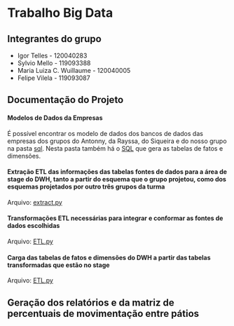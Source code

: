 # Trabalho Big Data

## Integrantes do grupo

- Igor Telles - 120040283
- Sylvio Mello - 119093388
- Maria Luiza C. Wuillaume - 120040005
- Felipe Vilela - 119093087 

## Documentação do Projeto

#### Modelos de Dados da Empresas

É possível encontrar os modelo de dados dos bancos de dados das empresas dos grupos do Antonny, da Rayssa, do Siqueira e do nosso grupo na pasta [sql](sql). Nesta pasta também há o [SQL](sql/tabelaDimensoesFatos.sql) que gera as tabelas de fatos e dimensões.

#### Extração ETL das informações das tabelas fontes de dados para a área de stage do DWH, tanto a partir do esquema que o grupo projetou, como dos esquemas projetados por outro três grupos da turma

Arquivo: [extract.py](extract.py)

#### Transformações ETL necessárias para integrar e conformar as fontes de dados escolhidas

Arquivo: [ETL.py](ETL.py)

#### Carga das tabelas de fatos e dimensões do DWH a partir das tabelas transformadas que estão no stage

Arquivo: [ETL.py](ETL.py)

## Geração dos relatórios e da matriz de percentuais de movimentação entre pátios

